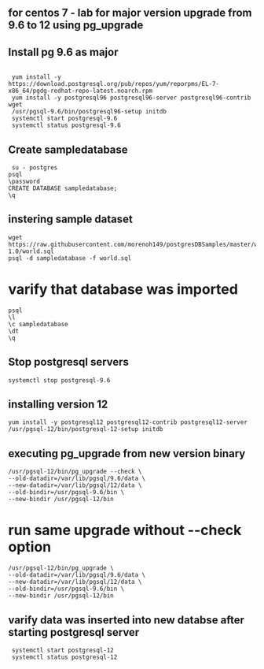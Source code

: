 ## for centos 7 - lab for major version upgrade from 9.6 to 12 using pg_upgrade

## Install pg 9.6 as major

```

 yum install -y https://download.postgresql.org/pub/repos/yum/reporpms/EL-7-x86_64/pgdg-redhat-repo-latest.noarch.rpm
 yum install -y postgresql96 postgresql96-server postgresql96-contrib wget
 /usr/pgsql-9.6/bin/postgresql96-setup initdb
 systemctl start postgresql-9.6
 systemctl status postgresql-9.6
```

## Create sampledatabase
```
 su - postgres
psql
\password
CREATE DATABASE sampledatabase;
\q
```
## instering sample dataset
```
wget https://raw.githubusercontent.com/morenoh149/postgresDBSamples/master/worldDB-1.0/world.sql
psql -d sampledatabase -f world.sql
```
# varify that database was imported
```
psql
\l
\c sampledatabase
\dt
\q
```
## Stop postgresql servers
```
systemctl stop postgresql-9.6
```
## installing version 12
```
yum install -y postgresql12 postgresql12-contrib postgresql12-server 
/usr/pgsql-12/bin/postgresql-12-setup initdb
```
## executing pg_upgrade from new version binary
```
/usr/pgsql-12/bin/pg_upgrade --check \
--old-datadir=/var/lib/pgsql/9.6/data \
--new-datadir=/var/lib/pgsql/12/data \
--old-bindir=/usr/pgsql-9.6/bin \
--new-bindir /usr/pgsql-12/bin
```
# run same upgrade without --check option
```
/usr/pgsql-12/bin/pg_upgrade \
--old-datadir=/var/lib/pgsql/9.6/data \
--new-datadir=/var/lib/pgsql/12/data \
--old-bindir=/usr/pgsql-9.6/bin \
--new-bindir /usr/pgsql-12/bin
```
## varify data was inserted into new databse after starting postgresql server
```
 systemctl start postgresql-12
 systemctl status postgresql-12
 ```
